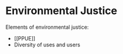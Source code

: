# Environmental Justice

Elements of environmental justice:
- [[PPUE]]
- Diversity of uses and users
